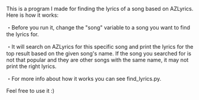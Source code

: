 This is a program I made for finding the lyrics of a song based on AZLyrics.
Here is how it works:

・Before you run it, change the "song" variable to a song you want to find the lyrics for.

・It will search on AZLyrics for this specific song and print
the lyrics for the top result based on the given song's name. If the song you
searched for is not that popular and they are other songs with the same name,
it may not print the right lyrics.

・For more info about how it works you can see find_lyrics.py.

Feel free to use it :)

